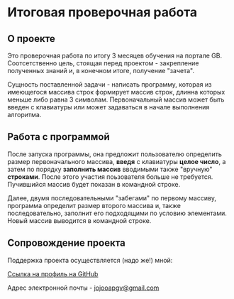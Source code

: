# Итоговая проверочная работа
## О проекте

Это проверочная работа по итогу 3 месяцев обучения на портале GB. Соотсетственно цель, стоящая перед проектом - закрепление полученных знаний и, в конечном итоге, получение "зачета".

Сущность поставленной задачи - написать программу, которая из имеющегося массива строк формирует массив строк, длинна которых меньше либо равна 3 символам. Первоначальный массив может быть введен с клавиатуры или может задаваться в начале выполнения алгоритма.

## Работа с программой

После запуска программы, она предложит пользователю определить размер первоначального массива, **введя** с клавиатуры **целое число**, а затем по порядку **заполнить массив** вводимыми также "вручную" **строками**. После этого участия поьзователя больше не требуется. Пучившийся массив будет показан в командной строке.

Далее, двумя последовательными "забегами" по первому массиву, программа определит размер второго массива и, также последовательно, заполнит его подходящими по условию элементами. Новый массив выводится в командной строке.

## Сопровождение проекта

Поддержка проекта осуществляется (надо же!) мной:

[Ссылка на профиль на GitHub](https://github.com/Bucklun)

Адрес электронной почты - jojooapgv@gmail.com